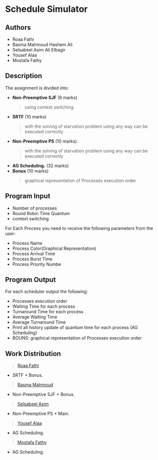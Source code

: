# Schedule Simulator

## Authors
- Roaa Fathi                  
- Basma Mahmoud Hashem Ali        
- Selsabeel Asim Ali Elbagir      
- Yousef Alaa                     
- Mostafa Fathy                   

## Description
The assignment is divided into: 
- **Non-Preemptive SJF** (8 marks)
    > using context switching.
- **SRTF** (10 marks)
    > with the solving of starvation problem using any way can be executed correctly
- **Non-Preemptive PS** (10 marks)
    > with the solving of starvation problem using any way can be executed correctly
- **AG Scheduling.** (32 marks)
- **Bonus** (10 marks)
   > graphical representation of Processes execution order
   
## Program Input 
- Number of processes 
- Round Robin Time Quantum
- context switching

For Each Process you need to receive the following parameters from the user:
- Process Name
- Process Color(Graphical Representation)
- Process Arrival Time 
- Process Burst Time
- Process Priority Numbe


## Program Output 
  For each scheduler output the following:
- Processes execution order
- Waiting Time for each process
- Turnaround Time for each process
- Average Waiting Time
- Average Turnaround Time
- Print all history update of quantum time for each process (AG Scheduling)
- BOUNS: graphical representation of Processes execution order

## Work Distribution
> [Roaa Fathi ](https://github.com/rFathi03)
- SRTF + Bonus.
> [Basma Mahmoud](https://github.com/Basma2423)
- Non-Preemptive SJF + Bonus.
> [Selsabeel Asim](https://github.com/SelsabeelA) 
- Non-Preemptive PS + Main.
> [Yousef Alaa](https://github.com/yousefalaa2021)
- AG Scheduling.
> [Mostafa Fathy](https://github.com/mostafafathy14)
- AG Scheduling.
